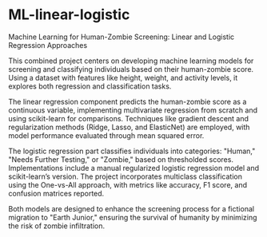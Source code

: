 # ML-linear-logistic
Machine Learning for Human-Zombie Screening: Linear and Logistic Regression Approaches

This combined project centers on developing machine learning models for screening and classifying individuals based on their human-zombie score. Using a dataset with features like height, weight, and activity levels, it explores both regression and classification tasks.

The linear regression component predicts the human-zombie score as a continuous variable, implementing multivariate regression from scratch and using scikit-learn for comparisons. Techniques like gradient descent and regularization methods (Ridge, Lasso, and ElasticNet) are employed, with model performance evaluated through mean squared error.

The logistic regression part classifies individuals into categories: "Human," "Needs Further Testing," or "Zombie," based on thresholded scores. Implementations include a manual regularized logistic regression model and scikit-learn’s version. The project incorporates multiclass classification using the One-vs-All approach, with metrics like accuracy, F1 score, and confusion matrices reported.

Both models are designed to enhance the screening process for a fictional migration to "Earth Junior," ensuring the survival of humanity by minimizing the risk of zombie infiltration.
